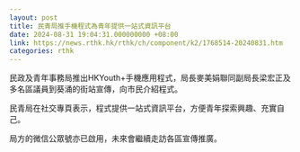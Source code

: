 ```yaml
---
layout: post
title: 民青局推手機程式為青年提供一站式資訊平台
date: 2024-08-31 19:04:31.000000000 +08:00
link: https://news.rthk.hk/rthk/ch/component/k2/1768514-20240831.htm
categories: rthk
---
```


民政及青年事務局推出HKYouth+手機應用程式，局長麥美娟聯同副局長梁宏正及多名區議員到葵涌的街站宣傳，向市民介紹程式。

民青局在社交專頁表示，程式提供一站式資訊平台，方便青年探索興趣、充實自己。

局方的微信公眾號亦已啟用，未來會繼續走訪各區宣傳推廣。
